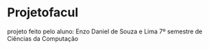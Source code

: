 # Projetofacul
projeto feito pelo aluno: Enzo Daniel de Souza e Lima 7º semestre de Ciências da Computação
